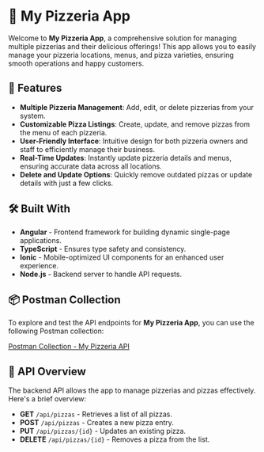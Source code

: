# 🍕 **My Pizzeria App**

Welcome to **My Pizzeria App**, a comprehensive solution for managing multiple pizzerias and their delicious offerings! This app allows you to easily manage your pizzeria locations, menus, and pizza varieties, ensuring smooth operations and happy customers.

## 🌟 **Features**

- **Multiple Pizzeria Management**: Add, edit, or delete pizzerias from your system.
- **Customizable Pizza Listings**: Create, update, and remove pizzas from the menu of each pizzeria.
- **User-Friendly Interface**: Intuitive design for both pizzeria owners and staff to efficiently manage their business.
- **Real-Time Updates**: Instantly update pizzeria details and menus, ensuring accurate data across all locations.
- **Delete and Update Options**: Quickly remove outdated pizzas or update details with just a few clicks.

## 🛠️ **Built With**

- **Angular** - Frontend framework for building dynamic single-page applications.
- **TypeScript** - Ensures type safety and consistency.
- **Ionic** - Mobile-optimized UI components for an enhanced user experience.
- **Node.js** - Backend server to handle API requests.

## 📦 **Postman Collection**

To explore and test the API endpoints for **My Pizzeria App**, you can use the following Postman collection:

[Postman Collection - My Pizzeria API](https://www.postman.com/cynthia2003/workspace/cynthia2)

## 📄 **API Overview**

The backend API allows the app to manage pizzerias and pizzas effectively. Here's a brief overview:

- **GET** `/api/pizzas` - Retrieves a list of all pizzas.
- **POST** `/api/pizzas` - Creates a new pizza entry.
- **PUT** `/api/pizzas/{id}` - Updates an existing pizza.
- **DELETE** `/api/pizzas/{id}` - Removes a pizza from the list.


